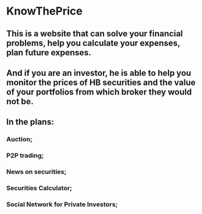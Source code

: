 # KnowThePrice

## This is a website that can solve your financial problems, help you calculate your expenses, plan future expenses.

## And if you are an investor, he is able to help you monitor the prices of HB securities and the value of your portfolios from which broker they would not be.

## In the plans:

### Auction;
### P2P trading;
### News on securities;
### Securities Calculator;
### Social Network for Private Investors;